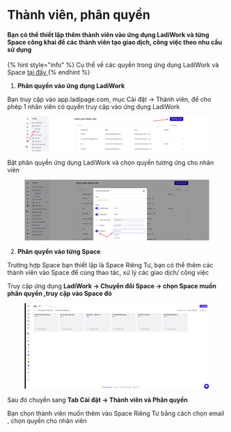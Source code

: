 # Thành viên, phân quyền

#### Bạn có thể thiết lập thêm thành viên vào ứng dụng LadiWork và từng Space công khai để các thành viên tạo giao dịch, công việc theo nhu cầu sử dụng&#x20;

{% hint style="info" %}
Cụ thể về các quyền trong ứng dụng LadiWork và Space  [tại đấy ](https://docs.google.com/spreadsheets/d/1EGZ71lWiqwrF__rWiQPoauno8cW2dm4gSaXLSIF7eYM/edit?gid=0#gid=0)
{% endhint %}

1. **Phân quyền vào ứng dụng LadiWork**&#x20;

Bạn truy cập vào app.ladipage.com, mục Cài đặt -> Thành viên, để cho phép 1 nhân viên có quyền truy cập vào ứng dụng LadiWork&#x20;

<figure><img src="../../.gitbook/assets/image.png" alt=""><figcaption></figcaption></figure>

Bật phân quyền ứng dụng LadiWork và chọn quyền tương ứng cho nhân viên&#x20;

<figure><img src="../../.gitbook/assets/image (1).png" alt=""><figcaption></figcaption></figure>

2. **Phân quyền vào từng Space**&#x20;

Trường hợp Space bạn thiết lập là Space Riêng Tư, bạn có thể thêm các thành viên vào Space để cùng thao tác, xử lý các giao dịch/ công việc&#x20;

Truy cập ứng dụng **LadiWork -> Chuyển đổi Space -> chọn Space muốn phân quyền ,truy cập vào Space đó**&#x20;

<figure><img src="../../.gitbook/assets/phân quyền space.gif" alt=""><figcaption></figcaption></figure>

Sau đó chuyển sang **Tab Cài đặt -> Thành viên và Phân quyền**

Bạn chọn thành viên muốn thêm vào Space Riêng Tư bằng cách chọn email , chọn quyền cho nhân viên&#x20;



